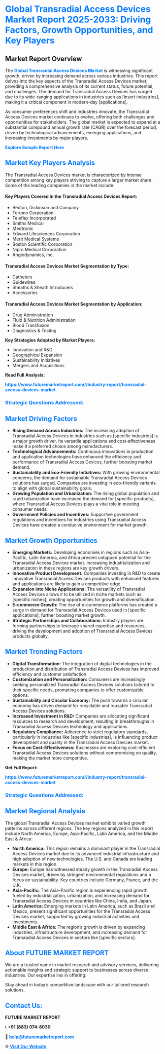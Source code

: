 <h1 style="color: #007BFF;">Global Transradial Access Devices Market Report 2025-2033: Driving Factors, Growth Opportunities, and Key Players</h1>

<section id="overview">
<h2>Market Report Overview</h2>
<p>The <a href="https://www.futuremarketreport.com//industry-report/transradial-access-devices-market" style="color: #007BFF; text-decoration: none;"><strong>Global Transradial Access Devices Market</strong></a> is witnessing significant growth, driven by increasing demand across various industries. This report delves into the key aspects of the Transradial Access Devices market, providing a comprehensive analysis of its current status, future potential, and challenges. The demand for Transradial Access Devices has surged due to its wide-ranging applications in industries such as [insert industries], making it a critical component in modern-day [applications].</p>
<p>As consumer preferences shift and industries innovate, the Transradial Access Devices market continues to evolve, offering both challenges and opportunities for stakeholders. The global market is expected to expand at a substantial compound annual growth rate (CAGR) over the forecast period, driven by technological advancements, emerging applications, and increasing investments by major players.</p>
</section>

<section id="overview">
<p><a href="https://www.futuremarketreport.com//request-sample/reportId=54044" style="color: #007BFF; text-decoration: none;"><strong>Explore Sample Report Here</strong></a></p>
</section>

<section id="key-players">
<h2 style="color: #007BFF;">Market Key Players Analysis</h2>
<p>The Transradial Access Devices market is characterized by intense competition among key players striving to capture a larger market share. Some of the leading companies in the market include:</p>
<h4>Key Players Covered in the Transradial Access Devices Report:</h4>
<ul><li>Becton, Dickinson and Company</li><li>Terumo Corporation</li><li>Teleflex Incorporated</li><li>Smiths Medical</li><li>Medtronic</li><li>Edward Lifesciences Corporation</li><li>Merit Medical Systems</li><li>Boston Scientific Corporation</li><li>Nipro Medical Corporation</li><li>Angiodynamics, Inc.</li></ul>
<h4>Transradial Access Devices Market Segmentation by Type:</h4>
<ul><li>Catheters</li><li>Guidewires</li><li>Sheaths &amp; Sheath Introducers</li><li>Accessories</li></ul>

<h4>Transradial Access Devices Market Segmentation by Application:</h4>
<ul><li>Drug Administration</li><li>Fluid &amp; Nutrition Administration</li><li>Blood Transfusion</li><li>Diagnostics &amp; Testing</li></ul>
<p><strong>Key Strategies Adopted by Market Players:</strong></p>
<ul>
<li>Innovation and R&D</li>
<li>Geographical Expansion</li>
<li>Sustainability Initiatives</li>
<li>Mergers and Acquisitions</li>
</ul>
</section>

<section>
<p><strong>Read Full Analysis: </strong></p><a href="https://www.futuremarketreport.com//industry-report/transradial-access-devices-market" style="color: #007BFF; text-decoration: none;"><strong>https://www.futuremarketreport.com//industry-report/transradial-access-devices-market</strong></a>
<h3 style="color: #007BFF;">Strategic Questions Addressed:</h3>
</section>

<section id="driving-factors">
<h2 style="color: #007BFF;">Market Driving Factors</h2>
<ul>
<li><strong>Rising Demand Across Industries:</strong> The increasing adoption of Transradial Access Devices in industries such as [specific industries] is a major growth driver. Its versatile applications and cost-effectiveness make it a preferred choice among manufacturers.</li>
<li><strong>Technological Advancements:</strong> Continuous innovations in production and application technologies have enhanced the efficiency and performance of Transradial Access Devices, further boosting market demand.</li>
<li><strong>Sustainability and Eco-Friendly Initiatives:</strong> With growing environmental concerns, the demand for sustainable Transradial Access Devices solutions has surged. Companies are investing in eco-friendly variants to align with global sustainability goals.</li>
<li><strong>Growing Population and Urbanization:</strong> The rising global population and rapid urbanization have increased the demand for [specific products], where Transradial Access Devices plays a vital role in meeting consumer needs.</li>
<li><strong>Government Policies and Incentives:</strong> Supportive government regulations and incentives for industries using Transradial Access Devices have created a conducive environment for market growth.</li>
</ul>
</section>

<section id="growth-opportunities">
<h2 style="color: #007BFF;">Market Growth Opportunities</h2>
<ul>
<li><strong>Emerging Markets:</strong> Developing economies in regions such as Asia-Pacific, Latin America, and Africa present untapped potential for the Transradial Access Devices market. Increasing industrialization and urbanization in these regions are key growth drivers.</li>
<li><strong>Innovative Product Development:</strong> Companies investing in R&D to create innovative Transradial Access Devices products with enhanced features and applications are likely to gain a competitive edge.</li>
<li><strong>Expansion into Niche Applications:</strong> The versatility of Transradial Access Devices allows it to be utilized in niche markets such as [specific niches], creating opportunities for growth and diversification.</li>
<li><strong>E-commerce Growth:</strong> The rise of e-commerce platforms has created a surge in demand for Transradial Access Devices used in [specific applications], further boosting market growth.</li>
<li><strong>Strategic Partnerships and Collaborations:</strong> Industry players are forming partnerships to leverage shared expertise and resources, driving the development and adoption of Transradial Access Devices products globally.</li>
</ul>
</section>

<section id="trending-factors">
<h2 style="color: #007BFF;">Market Trending Factors</h2>
<ul>
<li><strong>Digital Transformation:</strong> The integration of digital technologies in the production and distribution of Transradial Access Devices has improved efficiency and customer satisfaction.</li>
<li><strong>Customization and Personalization:</strong> Consumers are increasingly seeking personalized Transradial Access Devices solutions tailored to their specific needs, prompting companies to offer customizable options.</li>
<li><strong>Sustainability and Circular Economy:</strong> The push towards a circular economy has driven demand for recyclable and reusable Transradial Access Devices solutions.</li>
<li><strong>Increased Investment in R&D:</strong> Companies are allocating significant resources to research and development, resulting in breakthroughs in Transradial Access Devices technology and applications.</li>
<li><strong>Regulatory Compliance:</strong> Adherence to strict regulatory standards, particularly in industries like [specific industries], is influencing product development and quality in the Transradial Access Devices market.</li>
<li><strong>Focus on Cost-Effectiveness:</strong> Businesses are exploring cost-efficient Transradial Access Devices solutions without compromising on quality, making the market more competitive.</li>
</ul>
</section>

<section>
<p><strong>Get Full Report: </strong></p><a href="https://www.futuremarketreport.com//industry-report/transradial-access-devices-market" style="color: #007BFF; text-decoration: none;"><strong>https://www.futuremarketreport.com//industry-report/transradial-access-devices-market</strong></a>
<h3 style="color: #007BFF;">Strategic Questions Addressed:</h3>
</section>


<section id="regional-analysis">
<h2 style="color: #007BFF;">Market Regional Analysis</h2>
<p>The global Transradial Access Devices market exhibits varied growth patterns across different regions. The key regions analyzed in this report include North America, Europe, Asia-Pacific, Latin America, and the Middle East & Africa:</p>
<ul>
<li><strong>North America:</strong> This region remains a dominant player in the Transradial Access Devices market due to its advanced industrial infrastructure and high adoption of new technologies. The U.S. and Canada are leading markets in this region.</li>
<li><strong>Europe:</strong> Europe has witnessed steady growth in the Transradial Access Devices market, driven by stringent environmental regulations and a focus on sustainability. Key countries include Germany, France, and the U.K.</li>
<li><strong>Asia-Pacific:</strong> The Asia-Pacific region is experiencing rapid growth, fueled by industrialization, urbanization, and increasing demand for Transradial Access Devices in countries like China, India, and Japan.</li>
<li><strong>Latin America:</strong> Emerging markets in Latin America, such as Brazil and Mexico, present significant opportunities for the Transradial Access Devices market, supported by growing industrial activities and investments.</li>
<li><strong>Middle East & Africa:</strong> The region’s growth is driven by expanding industries, infrastructure development, and increasing demand for Transradial Access Devices in sectors like [specific sectors].</li>
</ul>
</section>

<footer>
<h2 style="color: #007BFF;">About FUTURE MARKET REPORT</h2>
<p>We are a trusted name in market research and advisory services, delivering actionable insights and strategic support to businesses across diverse industries. Our expertise lies in offering:</p>

<p>Stay ahead in today’s competitive landscape with our tailored research solutions.</p>

<h2 style="color: #007BFF;">Contact Us:</h2>
<p><strong>FUTURE MARKET REPORT</strong></p>
<p>📞 <strong>+91 (883) 074-8030</strong></p>
<p>📧 <strong><a href="mailto:help@futuremarketreport.com" style="color: #007BFF;">help@futuremarketreport.com</a></strong></p>
<p>🌐 <strong><a href="https://www.futuremarketreport.com/" style="color: #007BFF;">Visit Our Website</a></strong></p>
</footer>